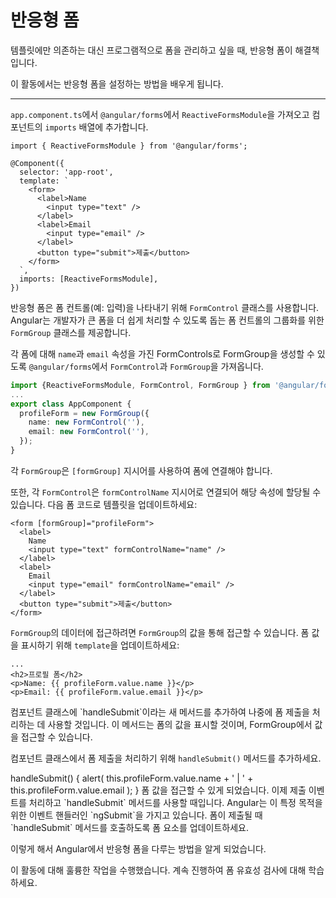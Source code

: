 # 반응형 폼

템플릿에만 의존하는 대신 프로그램적으로 폼을 관리하고 싶을 때, 반응형 폼이 해결책입니다.

이 활동에서는 반응형 폼을 설정하는 방법을 배우게 됩니다.

<hr>

<docs-workflow>

<docs-step title="`ReactiveForms` 모듈 가져오기">

`app.component.ts`에서 `@angular/forms`에서 `ReactiveFormsModule`을 가져오고 컴포넌트의 `imports` 배열에 추가합니다.

```angular-ts
import { ReactiveFormsModule } from '@angular/forms';

@Component({
  selector: 'app-root',
  template: `
    <form>
      <label>Name
        <input type="text" />
      </label>
      <label>Email
        <input type="email" />
      </label>
      <button type="submit">제출</button>
    </form>
  `,
  imports: [ReactiveFormsModule],
})
```

</docs-step>

<docs-step title="FormControls로 `FormGroup` 객체 생성">

반응형 폼은 폼 컨트롤(예: 입력)을 나타내기 위해 `FormControl` 클래스를 사용합니다. Angular는 개발자가 큰 폼을 더 쉽게 처리할 수 있도록 돕는 폼 컨트롤의 그룹화를 위한 `FormGroup` 클래스를 제공합니다.

각 폼에 대해 `name`과 `email` 속성을 가진 FormControls로 FormGroup을 생성할 수 있도록 `@angular/forms`에서 `FormControl`과 `FormGroup`을 가져옵니다.

```ts
import {ReactiveFormsModule, FormControl, FormGroup } from '@angular/forms';
...
export class AppComponent {
  profileForm = new FormGroup({
    name: new FormControl(''),
    email: new FormControl(''),
  });
}
```

</docs-step>

<docs-step title="폼에 FormGroup과 FormControls 연결">

각 `FormGroup`은 `[formGroup]` 지시어를 사용하여 폼에 연결해야 합니다.

또한, 각 `FormControl`은 `formControlName` 지시어로 연결되어 해당 속성에 할당될 수 있습니다. 다음 폼 코드로 템플릿을 업데이트하세요:

```angular-html
<form [formGroup]="profileForm">
  <label>
    Name
    <input type="text" formControlName="name" />
  </label>
  <label>
    Email
    <input type="email" formControlName="email" />
  </label>
  <button type="submit">제출</button>
</form>
```

</docs-step>

<docs-step title="폼 업데이트 처리">

`FormGroup`의 데이터에 접근하려면 `FormGroup`의 값을 통해 접근할 수 있습니다. 폼 값을 표시하기 위해 `template`을 업데이트하세요:

```angular-html
...
<h2>프로필 폼</h2>
<p>Name: {{ profileForm.value.name }}</p>
<p>Email: {{ profileForm.value.email }}</p>
```

</docs-step>

<docs-step title="FormGroup 값 접근">
컴포넌트 클래스에 `handleSubmit`이라는 새 메서드를 추가하여 나중에 폼 제출을 처리하는 데 사용할 것입니다.
이 메서드는 폼의 값을 표시할 것이며, FormGroup에서 값을 접근할 수 있습니다.

컴포넌트 클래스에서 폼 제출을 처리하기 위해 `handleSubmit()` 메서드를 추가하세요.

<docs-code language="ts">
handleSubmit() {
  alert(
    this.profileForm.value.name + ' | ' + this.profileForm.value.email
  );
}
</docs-code>
</docs-step>

<docs-step title="폼에 `ngSubmit` 추가">
폼 값을 접근할 수 있게 되었습니다. 이제 제출 이벤트를 처리하고 `handleSubmit` 메서드를 사용할 때입니다.
Angular는 이 특정 목적을 위한 이벤트 핸들러인 `ngSubmit`을 가지고 있습니다. 폼이 제출될 때 `handleSubmit` 메서드를 호출하도록 폼 요소를 업데이트하세요.

<docs-code language="angular-html" highlight="[3]">
<form
  [formGroup]="profileForm"
  (ngSubmit)="handleSubmit()">
</docs-code>

</docs-step>

</docs-workflow>

이렇게 해서 Angular에서 반응형 폼을 다루는 방법을 알게 되었습니다.

이 활동에 대해 훌륭한 작업을 수행했습니다. 계속 진행하여 폼 유효성 검사에 대해 학습하세요.